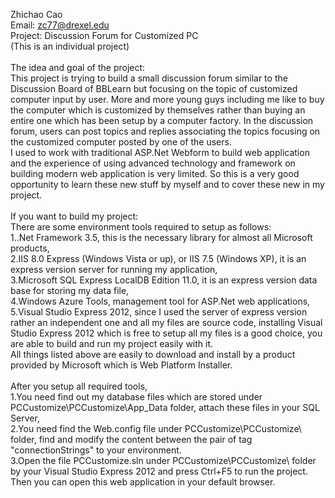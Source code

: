 Zhichao Cao<br />
Email: zc77@drexel.edu<br />
Project: Discussion Forum for Customized PC<br />
(This is an individual project)<br />
<br />
The idea and goal of the project:<br />
This project is trying to build a small discussion forum similar to the Discussion Board of BBLearn but focusing on the topic of customized computer input by user. More and more young guys including me like to buy the computer which is customized by themselves rather than buying an entire one which has been setup by a computer factory. In the discussion forum, users can post topics and replies associating the topics focusing on the customized computer posted by one of the users.<br />
I used to work with traditional ASP.Net Webform to build web application and the experience of using advanced technology and framework on building modern web application is very limited. So this is a very good opportunity to learn these new stuff by myself and to cover these new in my project.<br />
<br />
If you want to build my project:<br />
There are some environment tools required to setup as follows:<br />
1..Net Framework 3.5, this is the necessary library for almost all Microsoft products,<br />
2.IIS 8.0 Express (Windows Vista or up), or IIS 7.5 (Windows XP), it is an express version server for running my application,<br />
3.Microsoft SQL Express LocalDB Edition 11.0, it is an express version data base for storing my data file,<br />
4.Windows Azure Tools, management tool for ASP.Net web applications,<br />
5.Visual Studio Express 2012, since I used the server of express version rather an independent one and all my files are source code, installing Visual Studio Express 2012 which is free to setup all my files is a good choice, you are able to build and run my project easily with it.<br />
All things listed above are easily to download and install by a product provided by Microsoft which is Web Platform Installer.<br />
<br />
After you setup all required tools,<br />
1.You need find out my database files which are stored under PCCustomize\PCCustomize\App_Data folder, attach these files in your SQL Server,<br />
2.You need find the Web.config file under PCCustomize\PCCustomize\ folder, find and modify the content between the pair of tag "connectionStrings" to your environment.<br />
3.Open the file PCCustomize.sln under PCCustomize\PCCustomize\ folder by your Visual Studio Express 2012 and press Ctrl+F5 to run the project. Then you can open this web application in your default browser.<br />
